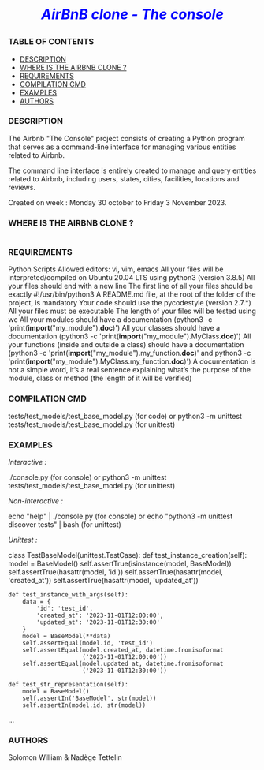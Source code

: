 # <p style="text-align: center;"><span style="color:blue">*AirBnB clone - The console*</span></p>

### TABLE OF CONTENTS
- [DESCRIPTION](#description)
- [WHERE IS THE AIRBNB CLONE ?](#Where-is-the-Airbnb-clone)
- [REQUIREMENTS](#requirements)
- [COMPILATION CMD](#compilation-cmd)
- [EXAMPLES](#examples)
- [AUTHORS](#authors)


### DESCRIPTION

The Airbnb "The Console" project consists of creating a Python program that serves as a command-line interface for managing various entities related to Airbnb.

The command line interface is entirely created to manage and query entities related to Airbnb, including users, states, cities, facilities, locations and reviews.

Created on week : Monday 30 october to Friday 3 November 2023.

### WHERE IS THE AIRBNB CLONE ?

<a href="https://zupimages.net/viewer.php?id=23/44/duly.jpg"><img src="https://zupimages.net/up/23/44/duly.jpg" alt="" /></a>

### REQUIREMENTS

Python Scripts
Allowed editors: vi, vim, emacs
All your files will be interpreted/compiled on Ubuntu 20.04 LTS using python3 (version 3.8.5)
All your files should end with a new line
The first line of all your files should be exactly #!/usr/bin/python3
A README.md file, at the root of the folder of the project, is mandatory
Your code should use the pycodestyle (version 2.7.*)
All your files must be executable
The length of your files will be tested using wc
All your modules should have a documentation (python3 -c 'print(__import__("my_module").__doc__)')
All your classes should have a documentation (python3 -c 'print(__import__("my_module").MyClass.__doc__)')
All your functions (inside and outside a class) should have a documentation (python3 -c 'print(__import__("my_module").my_function.__doc__)' and python3 -c 'print(__import__("my_module").MyClass.my_function.__doc__)')
A documentation is not a simple word, it’s a real sentence explaining what’s the purpose of the module, class or method (the length of it will be verified)

### COMPILATION CMD

tests/test_models/test_base_model.py (for code)
or
python3 -m unittest tests/test_models/test_base_model.py (for unittest)

### EXAMPLES

_Interactive :_

./console.py (for console)
or
python3 -m unittest tests/test_models/test_base_model.py (for unittest)

_Non-interactive :_

echo "help" | ./console.py (for console)
or
echo "python3 -m unittest discover tests" | bash (for unittest)

_Unittest :_

class TestBaseModel(unittest.TestCase):
    def test_instance_creation(self):
        model = BaseModel()
        self.assertTrue(isinstance(model, BaseModel))
        self.assertTrue(hasattr(model, 'id'))
        self.assertTrue(hasattr(model, 'created_at'))
        self.assertTrue(hasattr(model, 'updated_at'))

    def test_instance_with_args(self):
        data = {
            'id': 'test_id',
            'created_at': '2023-11-01T12:00:00',
            'updated_at': '2023-11-01T12:30:00'
        }
        model = BaseModel(**data)
        self.assertEqual(model.id, 'test_id')
        self.assertEqual(model.created_at, datetime.fromisoformat
                         ('2023-11-01T12:00:00'))
        self.assertEqual(model.updated_at, datetime.fromisoformat
                         ('2023-11-01T12:30:00'))

    def test_str_representation(self):
        model = BaseModel()
        self.assertIn('BaseModel', str(model))
        self.assertIn(model.id, str(model))

...

### AUTHORS
Solomon William
&
Nadège Tettelin
